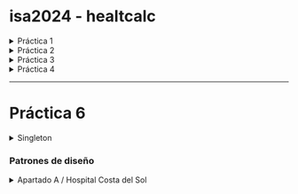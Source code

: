 <!--HEAD-->
# isa2024 - healtcalc

<details>
<summary>Práctica 1</summary>


## Objetivos
Se desea desarrollar una calculadora que permita estimar varios parámetros de salud de una persona, como su peso ideal o su tasa metabólica basal (TMB).
## Introducción
Se ha creado este repositorio para realizar la práctica 1, que consiste en realizar la ya nombrada calculadora para ello hemos hecho uso de git, github, de los entornos Maven y JUnits5.
### Contenidos a tener en cuenta
* idealWeight: Necesita los vaores de altura y género y su salida será el peso considerado Ideal
* basalMetabolicRate: Se necesita peso, altura, género y la edad del individuo, para así poder obtener el metabolismo ideal.

## Test utilizados en idealWeight():
* Test de altura negativa testAlturaNegativaIW() &rarr; comprobamos que cuando una altura es muy pequeña o incluso o negativa. Se lanza la excepción correctamente.

* Test de altura excesivamente pequeña testAlturaMenor() &rarr; comprobamos que cuando la altura es inferior a la altura promedio establecida que en este caso es de 110 para los hombre y 100 para las mujeres, se lanza la excepción correctamente.

* Test de Error a la hora de introducir el género testGenderProblemIW() &rarr; comprobamos que cuando añadimos un dato en el género distinto de W o M , sin tener en cuenta mayúsculas y minúsculas, se lanza la excepción con normalidad.

* Test para comprobar que la calculadora funciona con todos los casos de géneros disponibles CorrectGender() &rarr; comprobamos todas las posibles combinaciones de géneros para comprobar que ninguna de ellas lanza la excepción.

* Test para cuando la altura es superior a lo esperado testAlturaMayor()  &rarr; comprobamos que cuando la altura supera la altura máxima establecida por el programa (260 , puesto que el individuo más alto hasta la fecha que sigue con vida mide 251).

* Test de cálculo promedio de hombres HombrePromedioIW()  &rarr; usando los valores inferior y superior máximos que se pueden introducir y el valor promedio, comprobamos que los resultados obtenidos sean los esperados tanto en los límites inferior/superior como en el valor promedio.

* Test de cálculo promedio de mujeres testMujerPromedio() &rarr; usando los valores superiores e inferiores al igual que el valor medio comprobamos que los resultados de la calculadora sean los esperados.

## Test utilizados en basalMetabolicRate():
* Test para los pesos que no sean correctos PesoIncorrecto() &rarr; Se hacen 3 distintas comprobaciones, la primera es para cuando el valor del peso se da en negativo y se tienque lanzar excepción, la segunda es para cuando el valor del peso es inferior a lo delimitado en el rango, se lanza la excepción y la tercera es para cuando se excede el rango superior de peso y también se lanza la excepción.

* Test pra la altura incorrecta alturaIncorrecta() &rarr; Se hacen también 3 distintas comprobaciones, la primera de ellas es para cuando el valor dado sea en negativo, la segunda es para cuando el valor dado sea inferior al rango permitido, y la tercera  es para cuando el valor sea superior a lo permitido, en cualquira de los casos se comprueba que se lanza la excepción.

* Test para comprobar el Sexo IncorrectoSexo() &rarr; Se comprueba que cuando se introduzca un sexo que sea distinto de "M" o "W" sin tener en cuenta las máyusculas y minúsculas salte la excepción.

* Test de comprobación de sexos ComprobacionSexo() &rarr; Se comprueba que cuando se introducen de manera correcta las posibilidades de los sexos, no se lance ninguna excepción.

* Test para comprobar los valores promedios de la mujer testWomanBRM() &rarr; Se comprueba que tanto para el límite superior, como para el inferior, como para el el promedio de las mujeres se realicen bien los cálculos.

* Test para comprobar los valores promedios de los hombres testMenBMR()&rarr; Se comprueba tanto para el límite superior, como para el inferior, como para el valor promedio del hombre se obtiene el resultado esperado.

## Ejcución de los Test:
Para realizar la ejecución de maven en Visual Studio Code, tendremos que abrir la terminal y escribir el siguiente comando:
![Código usado](https://github.com/Rvbenrch/isa2024-healthcalc/blob/main/Captura%20de%20pantalla%202024-03-12%20181210.png)

Y hemos obtenido todos los test ejecutados de manera correcta:
![Obtención de los test](https://github.com/Rvbenrch/isa2024-healthcalc/blob/main/image.png)

## Repositorio desarrollado
Durante esta práctica hemos desarrollado un repositorio que, al principio de la misma no le realice las modificaciones y actalizaciones pertinentes, es por ello que tuve que repetir el proceso creandolo de nuevo para poder adjuntar los distintos commits cuando se desarrollaba cada una de las partes del proyecto. Este es el motivo por el cual las horas en repositorio son tan cercanas, puesto que ya contenía la información y la práctica realizada en otro proyecto de Visual Studio pero me vi obligado a repetirla.

---
Hemos usado esta metodología para ir registrando cada uno de los pasos realizados a lo largo del desarrollo de la práctica aunque considero que en estos casos, dónde la práctica es relativamente corta no sería preciso hacer demasiados commits.

---
![gitk](https://github.com/Rvbenrch/isa2024-healthcalc/blob/main/captura3.png)

Como podemos apreciar no ha habido ninguna necesidad de creación de ramas. Además como el proyecto se ha realizado de manera individual, debería de haberme servido para marcarme rumbo por el trabajo, sin embargo y debido a los problemas que he presentado. Las modificaciones de git las realicé en último lugar.

#### Trabajo realizado por RUBÉN M. RODRÍGUEZ CHAMORRO

</details>

<details>
<summary>Práctica 2</summary>


Para el desarrollo de esta práctica, hemos clonado el repostorio de nuevo en nuestro dispositivo de manera local. Hemos añadido los distintos branchs que expecificaban en el trabajo, de tal forma que el "anterior" main se ha convertido en tarea1 y hemos creado otra rama tarea2 dónde hemos desarrollado esta práctica.

### *Objetivos* 

El objetivo de la práctica era desarrollar un diagrama de casos de uso, para ello hemos hecho uso de la aplicación que usamos en la anterior asignatra de Softwarer Visual Paradigm. Pero en este caso y debido a que quería evitar fallos a la hora de licencias, he decidido usar la aplicación de manera online. Cabe destacar que no me ha dejado guardar el documento como tal y por ello sólo tengo las capturas de las imágenes.

### Primer Diagrama de Casos de Uso, básico.
En este diagrama hemos desarollado la cálculadora de manera básica contando con la información que se nos proporcionó en la práctica 1.

![](https://github.com/Rvbenrch/isa2024-healthcalc/blob/main/doc/CasosdeUso.png)

### Segundo Diagrama de Casos de Uso, dos casos de uso añadidos.
En este segundo diagrama he añadido los casos de uso del cálculo de IMC (Ìndice de Masa Corporal) y he añadido uno de necesidades calóricas.

![](https://github.com/Rvbenrch/isa2024-healthcalc/blob/main/doc/casosUsoAnadidos.png)

*- El índice de masa Corporal* 
Es una herramienta simple y utilizada para evaluar el estado de peso de una persona en relación con su altura. Se calcula dividiendo el peso peso en kilograos por el cuadrado de la altura en metros kg/m^2 . Los resultados pueden indicar el porcentaje de peso de la persona, o bien sobre peso o bien peso normal o peso bajo

*- Necesidades calóricas diarias*
Una vez que conocemos la TMB, podemos estimar las necesidades calóricas añadiendole un factor (que es desiganado por la edad) que estima cuánto de ejercicio en porcentaje a tu edad debes de realizar.

</details>

<details>
<summary>Práctica 3</summary>
# Práctica 3
## 🗒️ Descripción 

Para el desarrollo de la práctica 3, vamos a crearhistorias de usuario junto a sus distintos escenarios, además de realizar los criterios de aceptación utilizando BDD ( behavior-DrivenDevelopment) que nos ayuda a garantizar que se cumplen los requisitos de nuestro sistema.

## 📱 Historias de Usuario 

**- Historia de usuario: `IDEAL-WEIGHT`**
```
COMO    Usuario de health-Calculator, 
QUIERO  poder introducir los datos de género y altura a la calculadora 
PARA    calcular mi peso ideal.
```
**- Criterio de aceptación `IDEAL-WEIGHT`**
<details>
<summary>Introducción de datos de manera incorrecta ❌ </summary>

* Escenario: Introducción de altura incorrecta. 
```
DADO que tengo la Health-calc y soy usuario
CUANDO calculo el peso ideal con una altura negativa o igual a 0
ENTONCES el sistema genera una excepción guiándome para ingresar de manera correcta la altura.
```
* Escenario: Introducción de altura incorrecta. 
```
DADO que tengo la Health-calc y soy usuario
CUANDO introduzco un valor para la altura que excede el límite superior permitido
ENTONCES se genera un error de desbordamiento.
```
* Escenario: Introdución de género incorrecto. 

```
DADO que tengo la Helth-calc y soy usuario
CUANDO calculo el peso ideal con un género que es incorrecto
ENTONCES el sistema genera una excepción.
```
</details>

<details>
<summary>Peso ideal difiere de la realidad ❗</summary>

* Escenario: mostrar error cuando el peso ideal difiera de la realidad.
```
DADO que soy usuario y tengo la Health-calc
CUANDO ingreso mi género y altura en la calculadora y el peso ideal calculado es menor o igual a 0
ENTONCES la calculadora debería mostrar un mensaje de que el resultado es poco realista.
```
</details>
<details>
<summary> Parámetros válidos✅</summary>

* Escenario: Parámetros válidos 
```
DADO que tengo una Health-calc y soy usuario
CUANDO calculo el peso ideal para los parámetros válidos dados
ENTONCES el sistema devuelve un resultado válido.
```
</details>

---


**- Historia de usuario: `basalMetabolicRate`**
```
COMO    Usuario de health-Calculator, 
QUIERO  poder calcular la tasa metabólica basal según los parámetros ingresados 
PARA    poder conocer en que estado se encuentra la salud del usuario.
```

**- Criterio de aceptación `basalMetabolicRate`**
<details>
<summary>Introducción de datos de manera NO válidos ❌ </summary>

* Escenario: Intoducción de una altura no válida
```
DADO que tengo una Helth-calc y soy usuario
CUANDO calculo la tasa metabólica con altura negativa o inferior a los niveles mínimos
ENTONCES entonces el sistema lanzará una excepción.
```

* Escenario: Introducción de Género no válido.
```
DADO que tengo una Helth-calc y soy usuario
CUANDO calculo la tasa metabólica para un género que no es válido
ENTONCES entonces el sistema lanzará una excepción.
```

* Escenario: Introducción de Edad no válido.
```
DADO que tengo una Health-calc y soy usuario
CUANDO calculo la tasa metabólica para un usuario con edad negativa
ENTONCES entonces el sistema lanzará una excepción.
```
* Escenario: Introducción de Peso no válido.
```
DADO que tengo una Health-calc y soy usuario
CUANDO calculo la tasa metabólica para un usuario con peso negativo o igual a 0
ENTONCES entonces el sistema lanzará una excepción.
```
* Escenario: Introducción de resultado negativo para el Peso(solo para  mujeres)
```
DADO que tengo una Health-calc y soy usuario
CUANDO calculo la tasa metabólica para una mujer con una combinación de altura peso y edad que resulta en un peso negativo.
ENTONCES entonces el sistema lanzará una excepción.
```
</details>

<details>
<summary> Dando parámetros adecuados ✅ </summary>

* Escenario: Se dan parámetros aadecuados
```
DADO que tengo una Health-calc
CUANDO calculo la tasa basal metabólica para los parámetros válidos dados
ENTONCES el sistema devuelve un resultado válido.
```
</details>
</details>

<details>
<summary> Práctica 4 </summary>
Para el desarrollo de esta parte primero hemos diseñado un prototipo de cómo queríamos que se viese nuestra aplicación.

## Prototipo 🧐
![Prototipo](https://github.com/Rvbenrch/isa2024-healthcalc/blob/practica4/im_prototipo.jpg)

## Resultado Final 💯
![Prototipo](https://github.com/Rvbenrch/isa2024-healthcalc/blob/practica4/imfinal.jpg)

Y así quedaría el desarrollo final del diseño visual de la calculadora.

</details>

--- 
# Práctica 6

<details>
<summary> Singleton </summary>
Una vez hemos creado el nuevo branch de la práctica 6, vamos a implementar el método Singleton:
**Pasos para implementar el patrón Singleton:**
* Modificar HealthCalcImpl para implementar Singleton:
    - Crear una instancia estática privada de HealthCalcImpl.
    - Hacer el constructor privado.
    - Proveer un método público estático para obtener la instancia única.

* Actualizamos el método `Main` para poder usar la instancia Singleton
    - Actualizamos `HealthCalcImpl` con el patrón Singleton implementado.
    - Actualizamos el `Main` en la clase `HealthCalc` para poder usar esta instancia.

* Diagrama UML:
    - Para el desarrollo de este apartado he decidido utilizar la herramienta `draw.io`. 
    - En este diagrama:
        * HealthCalc es una interfaz con los métodos idealWeight y basalMetabolicRate.
        * HealthCalcImpl es una clase que implementa HealthCalc.
        * HealthCalcImpl tiene un constructor privado, una instancia estática privada y un método estático público getInstance para obtener la instancia única.

* **Conclusión Singleton** 

Hemos implementado el patrón Singleton en HealthCalcImpl, actualizado el Main para utilizar la instancia Singleton y proporcionado un esbozo del diagrama de clases UML.
</details>

 ### **Patrones de diseño**
<details>
<summary> Apartado A / Hospital Costa del Sol </summary>

Para integrar la calculadora de salud en el sistema informático del Hospital Costa del Sol de Marbella y proporcionarles el servicio sin tener que volver a implementar los métodos, podemos aplicar el patrón de diseño `Adapter`.

El patrón Adapter permite que interfaces incompatibles trabajen juntas. En este caso, la interfaz HealthHospital proporcionada por el hospital y la interfaz HealthCalc que utilizamos en nuestra calculadora de salud son incompatibles en cuanto a los nombres y tipos de parámetros de los métodos.

El Adapter nos permite crear un adaptador que convierte las llamadas de la interfaz HealthHospital a llamadas de la interfaz HealthCalc y viceversa.

En este diagrama, HealthAdapter es la clase adaptadora que implementa la interfaz HealthHospital y utiliza una instancia de HealthCalc internamente para realizar los cálculos. Las llamadas a los métodos bmr y pesoIdeal de HealthHospital se convierten en llamadas a los métodos correspondientes de HealthCalc. La implementación de HealthAdapter se encarga de la conversión de parámetros según sea necesario.
</details>

